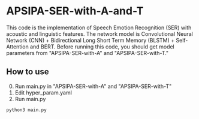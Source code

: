 # APSIPA-SER-with-A-and-T

This code is the implementation of Speech Emotion Recognition (SER) with acoustic and linguistic features.
The network model is Convolutional Neural Network (CNN) + Bidirectional Long Short Term Memory (BLSTM) + Self-Attention and BERT.
Before running this code, you should get model parameters from "APSIPA-SER-with-A" and "APSIPA-SER-with-T."

## How to use

0. Run main.py in "APSIPA-SER-with-A" and "APSIPA-SER-with-T" 
1. Edit hyper_param.yaml
2. Run main.py
```
python3 main.py
```
